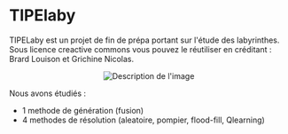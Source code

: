 # TIPElaby
TIPELaby est un projet de fin de prépa portant sur l'étude des labyrinthes. Sous licence creactive commons vous pouvez le réutiliser en créditant : Brard Louison et Grichine Nicolas.
<p align="center">
  <img src="https://github.com/JustFurax/TIPElaby/assets/32780530/d283a8c8-ef18-475a-94e7-0b3a704bb576" alt="Description de l'image">
</p>

Nous avons étudiés :
    <ul>
        <li>1 methode de génération (fusion)</li>
        <li>4 methodes de résolution (aleatoire, pompier, flood-fill, Qlearning)</li>
    </ul>
</body>
